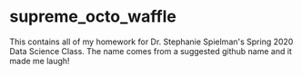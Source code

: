 # supreme_octo_waffle
This contains all of my homework for Dr. Stephanie Spielman's Spring 2020 Data Science Class. The name comes from a suggested github name and it made me laugh!
